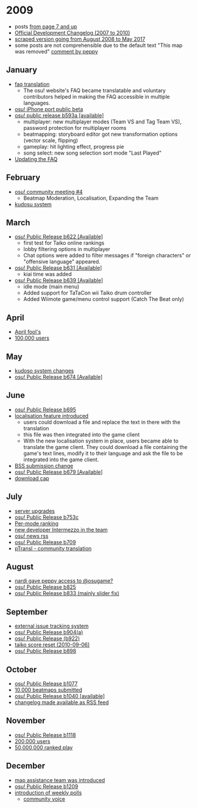 # 2009

- posts [from page 7 and up](https://osu.ppy.sh/community/forums/9?sort=created&page=7#topics)
- [Official Development Changelog (2007 to 2010)](https://osu.ppy.sh/community/forums/topics/15?n=707)
- [scraped version going from August 2008 to May 2017](https://github.com/ppy/osu-web/files/4915516/changelog.pdf)
- some posts are not comprehensible due to the default text "This map was removed" [comment by peppy](https://www.youtube.com/watch?v=roBQscoDWs4)

## January

- [faq translation](https://osu.ppy.sh/community/forums/topics/8905?n=1)
  - The osu! website's FAQ became translatable and voluntary contributors helped in making the FAQ accessible in multiple languages.
- [osu! iPhone port public beta](https://osu.ppy.sh/community/forums/topics/9193?n=1)
- [osu! public release b593a [available]](https://osu.ppy.sh/community/forums/topics/9344?n=1)
  - multiplayer: new multiplayer modes (Team VS and Tag Team VS), password protection for multiplayer rooms
  - beatmapping: storyboard editor got new transformation options (vector scale, flipping)
  - gameplay: hit lighting effect, progress pie
  - song select: new song selection sort mode "Last Played"
- [Updating the FAQ](https://osu.ppy.sh/community/forums/topics/8868?n=1)

## February

- [osu! community meeting #4](https://osu.ppy.sh/community/forums/topics/9784?n=1)
  - Beatmap Moderation, Localisation, Expanding the Team
- [kudosu system](https://osu.ppy.sh/community/forums/topics/10245?n=1)

## March

- [osu! Public Release b622 [Available]](https://osu.ppy.sh/community/forums/topics/10822?n=1)
  - first test for Taiko online rankings
  - lobby filtering options in multiplayer
  - Chat options were added to filter messages if "foreign characters" or "offensive language" appeared.
- [osu! Public Release b631 [Available]](https://osu.ppy.sh/community/forums/topics/11247?n=1)
  - kiai time was added
- [osu! Public Release b639 [Available]](https://osu.ppy.sh/community/forums/topics/11440?n=1)
  - idle mode (main menu)
  - Added support for TaTaCon wii Taiko drum controller
  - Added Wiimote game/menu control support (Catch The Beat only)

## April

- [April fool's](https://osu.ppy.sh/community/forums/topics/11626?n=1)
- [100,000 users](https://osu.ppy.sh/community/forums/topics/12446?n=1)

## May

- [kudoso system changes](https://osu.ppy.sh/community/forums/topics/12842?n=1)
- [osu! Public Release b674 [Available]](https://osu.ppy.sh/community/forums/topics/12925?n=1)

## June

- [osu! Public Release b695](https://osu.ppy.sh/community/forums/topics/14543?n=1)
- [localisation feature introduced](https://osu.ppy.sh/community/forums/topics/14502?n=1)
  - users could download a file and replace the text in there with the translation
  - this file was then integrated into the game client
  - With the new localisation system in place, users became able to translate the game client. They could download a file containing the game's text lines, modify it to their language and ask the file to be integrated into the game client.<!--Possible translation: Dank des neuen Lokalisierungssystems übersetzten zahlreiche freiwillige Helfer...-->
- [BSS submission change](https://osu.ppy.sh/community/forums/topics/14127?n=1)
- [osu! Public Release b679 [Available]](https://osu.ppy.sh/community/forums/topics/13695?n=1)
- [download cap](https://osu.ppy.sh/community/forums/topics/13625?n=1)

## July

- [server upgrades](https://osu.ppy.sh/community/forums/topics/15649?n=1)
- [osu! Public Release b753c](https://osu.ppy.sh/community/forums/topics/15565?n=1)
- [Per-mode ranking](https://osu.ppy.sh/community/forums/topics/15366?n=1)
- [new developer Intermezzo in the team](https://osu.ppy.sh/community/forums/topics/15353?n=1)
- [osu! news rss](https://osu.ppy.sh/community/forums/topics/15153?n=1)
- [osu! Public Release b709](https://osu.ppy.sh/community/forums/topics/15090?n=1)
- [pTransl - community translation](https://osu.ppy.sh/community/forums/topics/15603?n=1)

## August

- [nardi gave peppy access to @osugame?](https://osu.ppy.sh/community/forums/topics/17399?n=10)
- [osu! Public Release b825](https://osu.ppy.sh/community/forums/topics/16212?n=1)
- [osu! Public Release b833 (mainly slider fix)](https://osu.ppy.sh/community/forums/topics/16413?n=1)

## September

- [external issue tracking system](https://osu.ppy.sh/community/forums/topics/18078?n=1)
- [osu! Public Release b904(a)](https://osu.ppy.sh/community/forums/topics/17231?n=1)
- [osu! Public Release (b922)](https://osu.ppy.sh/community/forums/topics/17566?n=1)
- [taiko score reset (2010-09-06)](https://osu.ppy.sh/community/forums/topics/17118?n=1)
- [osu! Public Release b898](https://osu.ppy.sh/community/forums/topics/17075?n=1)

## October

- [osu! Public Release b1077](https://osu.ppy.sh/community/forums/topics/19115?n=1)
- [10,000 beatmaps submitted](https://osu.ppy.sh/community/forums/topics/18922?n=1)
- [osu! Public Release b1040 [available]](https://osu.ppy.sh/community/forums/topics/18879?n=1)
- [changelog made available as RSS feed](https://osu.ppy.sh/community/forums/topics/19137?n=1)

## November

- [osu! Public Release b1118](https://osu.ppy.sh/community/forums/topics/19464?n=1)
- [200,000 users](https://osu.ppy.sh/community/forums/topics/20268?n=1)
- [50,000,000 ranked play](https://osu.ppy.sh/community/forums/topics/20050?n=1)

## December

- [map assistance team was introduced](https://osu.ppy.sh/community/forums/topics/21856?n=1)
- [osu! Public Release b1209](https://osu.ppy.sh/community/forums/topics/21511?n=1)
- [introduction of weekly polls](https://osu.ppy.sh/community/forums/topics/20976?n=1)
  - [community voice](https://osu.ppy.sh/community/forums/65)
